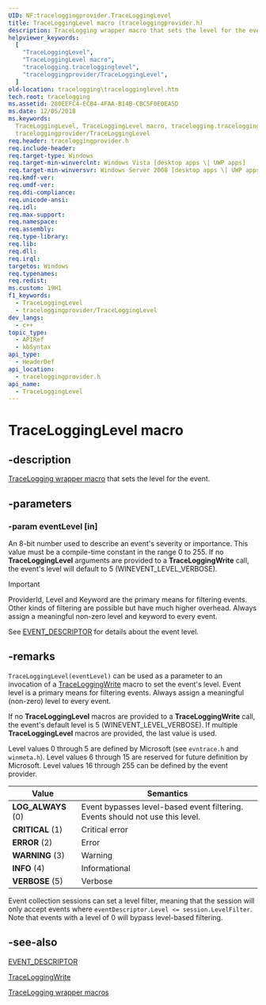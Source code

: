 ```yaml
---
UID: NF:traceloggingprovider.TraceLoggingLevel
title: TraceLoggingLevel macro (traceloggingprovider.h)
description: TraceLogging wrapper macro that sets the level for the event
helpviewer_keywords:
  [
    "TraceLoggingLevel",
    "TraceLoggingLevel macro",
    "tracelogging.tracelogginglevel",
    "traceloggingprovider/TraceLoggingLevel",
  ]
old-location: tracelogging\tracelogginglevel.htm
tech.root: tracelogging
ms.assetid: 280EEFC4-EC84-4FAA-B14B-CBC5F0E0EA5D
ms.date: 12/05/2018
ms.keywords:
  TraceLoggingLevel, TraceLoggingLevel macro, tracelogging.tracelogginglevel,
  traceloggingprovider/TraceLoggingLevel
req.header: traceloggingprovider.h
req.include-header:
req.target-type: Windows
req.target-min-winverclnt: Windows Vista [desktop apps \| UWP apps]
req.target-min-winversvr: Windows Server 2008 [desktop apps \| UWP apps]
req.kmdf-ver:
req.umdf-ver:
req.ddi-compliance:
req.unicode-ansi:
req.idl:
req.max-support:
req.namespace:
req.assembly:
req.type-library:
req.lib:
req.dll:
req.irql:
targetos: Windows
req.typenames:
req.redist:
ms.custom: 19H1
f1_keywords:
  - TraceLoggingLevel
  - traceloggingprovider/TraceLoggingLevel
dev_langs:
  - c++
topic_type:
  - APIRef
  - kbSyntax
api_type:
  - HeaderDef
api_location:
  - traceloggingprovider.h
api_name:
  - TraceLoggingLevel
---
```


# TraceLoggingLevel macro

## -description

[TraceLogging wrapper macro](/windows/desktop/tracelogging/tracelogging-wrapper-macros)
that sets the level for the event.

## -parameters

### -param eventLevel [in]

An 8-bit number used to describe an event's severity or importance. This value
must be a compile-time constant in the range 0 to 255. If no
**TraceLoggingLevel** arguments are provided to a **TraceLoggingWrite** call,
the event's level will default to 5 (WINEVENT_LEVEL_VERBOSE).

> [!Important]
> ProviderId, Level and Keyword are the primary means for filtering
> events. Other kinds of filtering are possible but have much higher overhead.
> Always assign a meaningful non-zero level and keyword to every event.

See [EVENT_DESCRIPTOR](../evntprov/ns-evntprov-event_descriptor.md) for details
about the event level.

## -remarks

`TraceLoggingLevel(eventLevel)` can be used as a parameter to an invocation of a
[TraceLoggingWrite](./nf-traceloggingprovider-traceloggingwrite.md) macro to set
the event's level. Event level is a primary means for filtering events. Always
assign a meaningful (non-zero) level to every event.

If no **TraceLoggingLevel** macros are provided to a **TraceLoggingWrite** call,
the event's default level is 5 (WINEVENT_LEVEL_VERBOSE). If multiple
**TraceLoggingLevel** macros are provided, the last value is used.

Level values 0 through 5 are defined by Microsoft (see `evntrace.h` and
`winmeta.h`). Level values 6 through 15 are reserved for future definition by
Microsoft. Level values 16 through 255 can be defined by the event provider.

| Value              | Semantics                                                                     |
| ------------------ | ----------------------------------------------------------------------------- |
| **LOG_ALWAYS** (0) | Event bypasses level-based event filtering. Events should not use this level. |
| **CRITICAL** (1)   | Critical error                                                                |
| **ERROR** (2)      | Error                                                                         |
| **WARNING** (3)    | Warning                                                                       |
| **INFO** (4)       | Informational                                                                 |
| **VERBOSE** (5)    | Verbose                                                                       |

Event collection sessions can set a level filter, meaning that the session will
only accept events where `eventDescriptor.Level <= session.LevelFilter`. Note
that events with a level of 0 will bypass level-based filtering.

## -see-also

[EVENT_DESCRIPTOR](../evntprov/ns-evntprov-event_descriptor.md)

[TraceLoggingWrite](./nf-traceloggingprovider-traceloggingwrite.md)

[TraceLogging wrapper macros](/windows/desktop/tracelogging/tracelogging-wrapper-macros)
